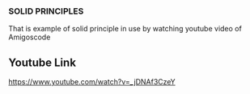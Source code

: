 ### SOLID PRINCIPLES
That is example of solid principle in use
by watching youtube video of Amigoscode

## Youtube Link
https://www.youtube.com/watch?v=_jDNAf3CzeY
